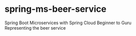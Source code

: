 # spring-ms-beer-service
Spring Boot Microservices with Spring Cloud Beginner to Guru Representing the beer service
